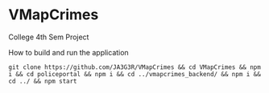 # VMapCrimes
College 4th Sem Project

How to build and run the application

```git clone https://github.com/JA3G3R/VMapCrimes && cd VMapCrimes && npm i && cd policeportal && npm i && cd ../vmapcrimes_backend/ && npm i && cd ../ && npm start ```